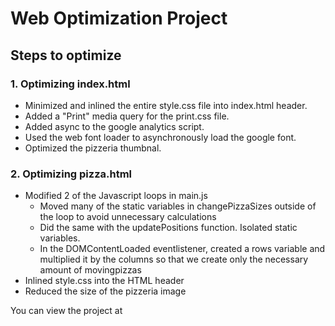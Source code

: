# Web Optimization Project

## Steps to optimize

### 1. Optimizing index.html
* Minimized and inlined the entire style.css file into index.html header.
* Added a "Print" media query for the print.css file.
* Added async to the google analytics script.
* Used the web font loader to asynchronously load the google font.
* Optimized the pizzeria thumbnal.

### 2. Optimizing pizza.html
* Modified 2 of the Javascript loops in main.js
	* Moved many of the static variables in changePizzaSizes outside of the loop to avoid unnecessary calculations
	* Did the same with the updatePositions function. Isolated static variables.
	* In the DOMContentLoaded eventlistener, created a rows variable and multiplied it by the columns so that we create only the necessary amount of movingpizzas
* Inlined style.css into the HTML header
* Reduced the size of the pizzeria image

You can view the project at 


